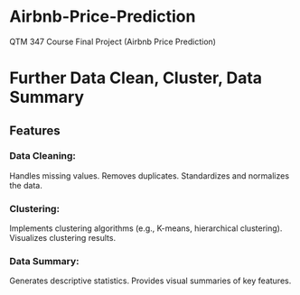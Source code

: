 # Airbnb-Price-Prediction
QTM 347 Course Final Project (Airbnb Price Prediction)

# Further Data Clean, Cluster, Data Summary
## Features
### Data Cleaning:

Handles missing values.
Removes duplicates.
Standardizes and normalizes the data.
### Clustering:

Implements clustering algorithms (e.g., K-means, hierarchical clustering).
Visualizes clustering results.
### Data Summary:

Generates descriptive statistics.
Provides visual summaries of key features.
